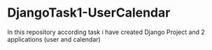 # DjangoTask1-UserCalendar
In this repository according task i have created Django Project  and 2 applications (user and calendar)
